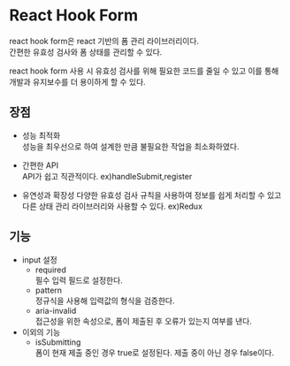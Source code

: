 # React Hook Form
react hook form은 react 기반의 폼 관리 라이브러리이다.  
간편한 유효성 검사와 폼 상태를 관리할 수 있다.

react hook form  사용 시 유효성 검사를 위해 필요한 코드를 줄일 수 있고 이를 통해 개발과 유지보수를 더 용이하게 할 수 있다.

## 장점
- 성능 최적화  
성능을 최우선으로 하여 설계한 만큼 불필요한 작업을 최소화하였다.

- 간편한 API  
API가 쉽고 직관적이다.
ex)handleSubmit,register

- 유연성과 확장성
다양한 유효성 검사 규칙을 사용하여 정보를 쉽게 처리할 수 있고다른 상태 관리 라이브러리와 
사용할 수 있다.
ex)Redux

## 기능
- input 설정
  - required  
   필수 입력 필드로 설정한다.
  - pattern  
  정규식을 사용해 입력값의 형식을 검증한다.
  - aria-invalid  
  접근성을 위한 속성으로, 폼이 제출된 후 오류가 있는지 여부를 낸다.
- 이외의 기능
  - isSubmitting  
  폼이 현재 제출 중인 경우 true로 설정된다. 제출 중이 아닌 경우 false이다.